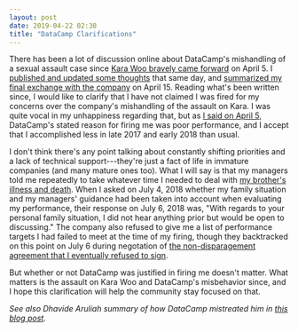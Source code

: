 ```yaml
---
layout: post
date: 2019-04-22 02:30
title: "DataCamp Clarifications"
---
```


There has been a lot of discussion online about DataCamp's mishandling of a sexual assault case
since [Kara Woo bravely came forward](https://twitter.com/kara_woo/status/1114229065509003264) on April 5.
I [published and updated some thoughts]({{site.github.url}}/2019/04/05/the-worst-behavior.html) that same day,
and [summarized my final exchange with the company]({{site.github.url}}/2019/04/15/an-exchange-with-datacamp.html) on April 15.
Reading what's been written since,
I would like to clarify that
I have not claimed I was fired for my concerns over the company's mishandling of the assault on Kara.
I was quite vocal in my unhappiness regarding that,
but as [I said on April 5]({{site.github.url}}/2019/04/05/the-worst-behavior.html),
DataCamp's stated reason for firing me was poor performance,
and I accept that I accomplished less in late 2017 and early 2018 than usual.

I don't think there's any point talking about constantly shifting priorities and a lack of technical support---they're just a fact of life
in immature companies (and many mature ones too).
What I will say is that my managers told me repeatedly to take whatever time I needed to deal with
[my brother's illness and death](http://third-bit.com/2018/03/20/goodbye-jeff.html).
When I asked on July 4, 2018 whether my family situation and my managers' guidance had been taken into account when evaluating my performance,
their response on July 6, 2018 was,
"With regards to your personal family situation, I did not hear anything prior but would be open to discussing."
The company also refused to give me a list of performance targets I had failed to meet at the time of my firing,
though they backtracked on this point on July 6
during negotation of [the non-disparagement agreement that I eventually refused to sign]({{site.github.url}}/2019/04/15/an-exchange-with-datacamp.html).

But whether or not DataCamp was justified in firing me doesn't matter.
What matters is the assault on Kara Woo and DataCamp's misbehavior since,
and I hope this clarification will help the community stay focused on that.

*See also Dhavide Aruliah summary of how DataCamp mistreated him
in [this blog post](https://dhavide.github.io/a-note-to-our-commuity-on-building-trust.html).*
